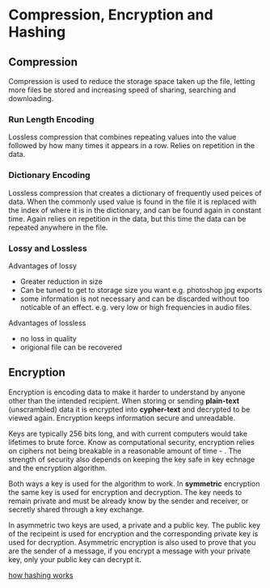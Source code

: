 # Compression, Encryption and Hashing

## Compression
Compression is used to reduce the storage space taken up the file, letting more files be stored and increasing speed of sharing, searching and downloading. 

### Run Length Encoding
Lossless compression that combines repeating values into the value followed by how many times it appears in a row. Relies on repetition in the data.

### Dictionary Encoding
Lossless compression that creates a dictionary of frequently used peices of data. When the commonly used value is found in the file it is replaced with the index of where it is in the dictionary, and can be found again in constant time. Again relies on repetition in the data, but this time the data can be repeated anywhere in the file. 

### Lossy and Lossless
Advantages of lossy
- Greater reduction in size
- Can be tuned to get to storage size you want e.g. photoshop jpg exports
- some information is not necessary and can be discarded without too noticable of an effect. e.g. very low or high frequencies in audio files.

Advantages of lossless 
- no loss in quality
- origional file can be recovered

## Encryption
Encryption is encoding data to make it harder to understand by anyone other than the intended recipient. When storing or sending **plain-text** (unscrambled) data it is encrypted into **cypher-text** and decrypted to be viewed again. Encryption keeps information secure and unreadable.

Keys are typically 256 bits long, and with current computers would take lifetimes to brute force. Know as computational security, encryption relies on ciphers not being breakable in a reasonable amount of time - . The strength of security also depends on keeping the key safe in key echnage and the encryption algorithm.

Both ways a key is used for the algorithm to work. In **symmetric** encryption the same key is used for encryption and decryption. The key needs to remain private and must be already know by the sender and receiver, or secretly shared through a key exchange.

In asymmetric two keys are used, a private and a public key. The public key of the recipeint is used for encryption and the corresponding private key is used for decryption. Asymmetric encryption is also used to prove that you are the sender of a message, if you encrypt a message with your private key, only your public key can decrypt it.

[how hashing works](https://github.com/JachymT/a-level-cs-blog/blob/main/Computer%20Systems/1.4/1.4.2/Notes.md#hash-tables)

